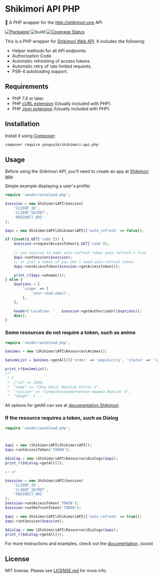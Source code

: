 # Shikimori API PHP
🔌 A PHP wrapper for the http://shikimori.one API

[![Packagist](https://img.shields.io/packagist/v/yangusik/shikimori-api-php.svg)](https://packagist.org/packages/yangusik/shikimori-api-php)
![build](https://github.com/YanGusik/ShikimoriApiPHP/workflows/build/badge.svg)
[![Coverage Status](https://coveralls.io/repos/github/YanGusik/ShikimoriApiPHP/badge.svg?branch=master)](https://coveralls.io/github/YanGusik/ShikimoriApiPHP?branch=master)

This is a PHP wrapper for [Shikimori Web API](https://shikimori.one/api/doc/1.0). It includes the following:

* Helper methods for all API endpoints
* Authorization Code.
* Automatic refreshing of access tokens.
* Automatic retry of rate limited requests.
* PSR-4 autoloading support.

## Requirements
* PHP 7.4 or later.
* PHP [cURL extension](http://php.net/manual/en/book.curl.php) (Usually included with PHP).
* PHP [Json extension](https://www.php.net/manual/en/book.json) (Usually included with PHP).

## Installation
Install it using [Composer](https://getcomposer.org/):

```sh
composer require yangusik/shikimori-api-php
```

## Usage
Before using the Shikimori API, you'll need to create an app at [Shikimori app](https://shikimori.one/oauth/applications).

Simple example displaying a user's profile:
```php
require 'vendor/autoload.php';

$session = new ShikimoriAPI\Session(
    'CLIENT_ID',
    'CLIENT_SECRET',
    'REDIRECT_URI'
);

$api = new ShikimoriAPI\ShikimoriAPI(['auto_refresh' => false]);

if (isset($_GET['code'])) {
    $session->requestAccessToken($_GET['code']);
    
    // use session to make auto-refresh token auto_refresh = true
    $api->setSession($session);
    // or just a token if you don't need auto-refresh token 
    $api->setAccessToken($session->getAccessToken());

    print_r($api->whoami());
} else {
    $options = [
        'scope' => [
            'user-read-email',
        ],
    ];

    header('Location: ' . $session->getAuthorizeUrl($options));
    die();
}
```

### Some resources do not require a token, such as anime

```php
require 'vendor/autoload.php';

$animes = new \ShikimoriAPI\Resources\Animes();

$animeList = $animes->getAll([['order' => 'popularity', 'status' => 'latest', 'limit' => 50]]);

print_r($animeList); 
/** 
 * [
 *  ["id" => 1069,
 *  "name" => "Chou Denji Machine Voltes V",
 *  "russian" => "Суперэлектромагнитная машина Вольтес V",
 *  "image": { ...

```
All options for getAll can see at [documentation Shikimori](https://shikimori.one/api/doc/1.0/animes/index).

### If the resource requires a token, such as Dialog

```php
require 'vendor/autoload.php';



$api = new \ShikimoriAPI\ShikimoriAPI();
$api->setAccessToken('TOKEN');

$dialog = new \ShikimoriAPI\Resources\Dialogs($api);
print_r($dialog->getAll());

// or 

$session = new ShikimoriAPI\Session(
    'CLIENT_ID',
    'CLIENT_SECRET',
    'REDIRECT_URI'
);
$session->setAccessToken('TOKEN');
$session->setRefreshToken('TOKEN');

$api = new ShikimoriAPI\ShikimoriAPI(['auto_refresh' => true]);
$api->setSession($session);

$dialog = new \ShikimoriAPI\Resources\Dialogs($api);
print_r($dialog->getAll());

```

For more instructions and examples, check out the [documentation](/docs/). (soon)

## License
MIT license. Please see [LICENSE.md](LICENSE.md) for more info.